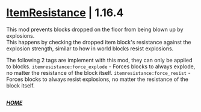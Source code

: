# [ItemResistance](https://www.curseforge.com/minecraft/mc-mods/itemresistance) | 1.16.4

This mod prevents blocks dropped on the floor from being blown up by explosions.<br>
This happens by checking the dropped item block's resistance against the explosion strength, similar to how in world blocks resist explosions.

The following 2 tags are implement with this mod, they can only be applied to blocks.
`itemresistance:force_explode` - Forces blocks to always explode, no matter the resistance of the block itself.
`itemresistance:force_resist` - Forces blocks to always resist explosions, no matter the resistance of the block itself.

##
**_[HOME](https://github.com/ApexModder/ItemResistance)_**